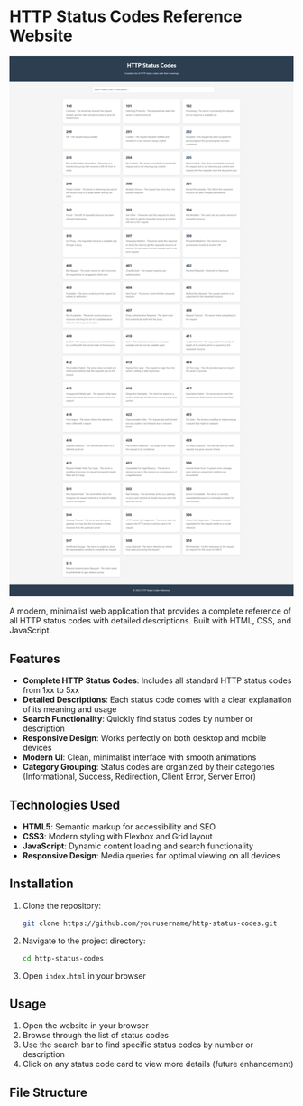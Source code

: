 # HTTP Status Codes Reference Website

![Website Preview](ss.png) <!-- Add a screenshot later -->

A modern, minimalist web application that provides a complete reference of all HTTP status codes with detailed descriptions. Built with HTML, CSS, and JavaScript.

## Features

- **Complete HTTP Status Codes**: Includes all standard HTTP status codes from 1xx to 5xx
- **Detailed Descriptions**: Each status code comes with a clear explanation of its meaning and usage
- **Search Functionality**: Quickly find status codes by number or description
- **Responsive Design**: Works perfectly on both desktop and mobile devices
- **Modern UI**: Clean, minimalist interface with smooth animations
- **Category Grouping**: Status codes are organized by their categories (Informational, Success, Redirection, Client Error, Server Error)

## Technologies Used

- **HTML5**: Semantic markup for accessibility and SEO
- **CSS3**: Modern styling with Flexbox and Grid layout
- **JavaScript**: Dynamic content loading and search functionality
- **Responsive Design**: Media queries for optimal viewing on all devices

## Installation

1. Clone the repository:
   ```bash
   git clone https://github.com/yourusername/http-status-codes.git
   ```
2. Navigate to the project directory:
   ```bash
   cd http-status-codes
   ```
3. Open `index.html` in your browser

## Usage

1. Open the website in your browser
2. Browse through the list of status codes
3. Use the search bar to find specific status codes by number or description
4. Click on any status code card to view more details (future enhancement)

## File Structure 